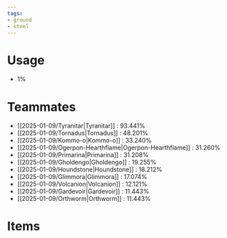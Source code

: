 ```yaml
---
tags:
- ground
- steel
---
```

# Usage
- 1%
# Teammates
- [[2025-01-09/Tyranitar|Tyranitar]] : 93.441%
- [[2025-01-09/Tornadus|Tornadus]] : 48.201%
- [[2025-01-09/Kommo-o|Kommo-o]] : 33.240%
- [[2025-01-09/Ogerpon-Hearthflame|Ogerpon-Hearthflame]] : 31.260%
- [[2025-01-09/Primarina|Primarina]] : 31.208%
- [[2025-01-09/Gholdengo|Gholdengo]] : 19.255%
- [[2025-01-09/Houndstone|Houndstone]] : 18.212%
- [[2025-01-09/Glimmora|Glimmora]] : 17.074%
- [[2025-01-09/Volcanion|Volcanion]] : 12.121%
- [[2025-01-09/Gardevoir|Gardevoir]] : 11.443%
- [[2025-01-09/Orthworm|Orthworm]] : 11.443%
# Items